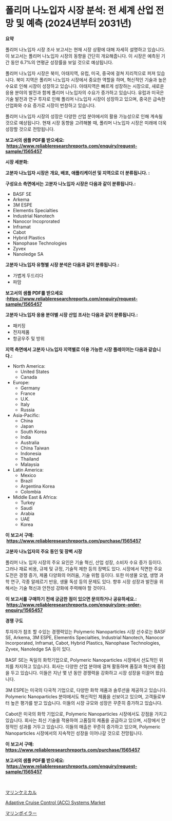 <p><h1>폴리머 나노입자 시장 분석: 전 세계 산업 전망 및 예측 (2024년부터 2031년)</h1></p><p><strong>요약</strong></p>
<p><p>폴리머 나노입자 시장 조사 보고서는 현재 시장 상황에 대해 자세히 설명하고 있습니다. 이 보고서는 폴리머 나노입자 시장의 동향을 간단히 개요해줍니다. 이 시장은 예측된 기간 동안 6.7%의 연평균 성장률을 보일 것으로 예상됩니다.</p><p>폴리머 나노입자 시장은 북미, 아태지역, 유럽, 미국, 중국에 걸쳐 지리적으로 퍼져 있습니다. 북미 지역은 폴리머 나노입자 시장에서 중요한 역할을 하며, 혁신적인 기술과 높은 수요로 인해 시장이 성장하고 있습니다. 아태지역은 빠르게 성장하는 시장으로, 새로운 응용 분야의 발전과 함께 폴리머 나노입자의 수요가 증가하고 있습니다. 유럽과 미국은 기술 발전과 연구 투자로 인해 폴리머 나노입자 시장이 성장하고 있으며, 중국은 급속한 산업화와 수요 증가로 시장이 번창하고 있습니다.</p><p>폴리머 나노입자 시장의 성장은 다양한 산업 분야에서의 활용 가능성으로 인해 계속될 것으로 예상됩니다. 현재 시장 동향을 고려해볼 때, 폴리머 나노입자 시장은 미래에 더욱 성장할 것으로 전망됩니다.</p></p>
<p><strong>보고서의 샘플 PDF를 받으세요: &nbsp;<a href="https://www.reliableresearchreports.com/enquiry/request-sample/1565457">https://www.reliableresearchreports.com/enquiry/request-sample/1565457</a></strong></p>
<p><strong>시장 세분화:</strong></p>
<p><strong> 고분자 나노입자 시장은 개요, 배포, 애플리케이션 및 지역으로 더 분류됩니다. :</strong></p>
<p><strong>구성요소 측면에서는 고분자 나노입자 시장은 다음과 같이 분류됩니다.:</strong></p>
<p><ul><li>BASF SE</li><li>Arkema</li><li>3M ESPE</li><li>Elementis Specialties</li><li>Industrial Nanotech</li><li>Nanocor Incoprorated</li><li>Inframat</li><li>Cabot</li><li>Hybrid Plastics</li><li>Nanophase Technologies</li><li>Zyvex</li><li>Nanoledge SA</li></ul></p>
<p><strong> 고분자 나노입자 유형별 시장 분석은 다음과 같이 분류됩니다.:</strong></p>
<p><ul><li>가볍게 두드리다</li><li>파맘</li></ul></p>
<p><strong>보고서의 샘플 PDF를 받으세요 :<a href="https://www.reliableresearchreports.com/enquiry/request-sample/1565457">https://www.reliableresearchreports.com/enquiry/request-sample/1565457</a></strong></p>
<p><strong> 고분자 나노입자 응용 분야별 시장 산업 조사는 다음과 같이 분류됩니다.:</strong></p>
<p><ul><li>패키징</li><li>전자제품</li><li>항공우주 및 방위</li></ul></p>
<p><strong>지역 측면에서 고분자 나노입자 지역별로 이용 가능한 시장 플레이어는 다음과 같습니다.:</strong></p>
<p><ul>
    <li>
        North America:
        <ul>
            <li>United States</li>
            <li>Canada</li>
        </ul>
    </li>
    <li>
        Europe:
        <ul>
            <li>Germany</li>
            <li>France</li>
            <li>U.K.</li>
            <li>Italy</li>
            <li>Russia</li>
        </ul>
    </li>
    <li>
        Asia-Pacific:
        <ul>
            <li>China</li>
            <li>Japan</li>
            <li>South Korea</li>
            <li>India</li>
            <li>Australia</li>
            <li>China Taiwan</li>
            <li>Indonesia</li>
            <li>Thailand</li>
            <li>Malaysia</li>
        </ul>
    </li>
    <li>
        Latin America:
        <ul>
            <li>Mexico</li>
            <li>Brazil</li>
            <li>Argentina Korea</li>
            <li>Colombia</li>
        </ul>
    </li>
    <li>
        Middle East & Africa:
        <ul>
            <li>Turkey</li>
            <li>Saudi</li>
            <li>Arabia</li>
            <li>UAE</li>
            <li>Korea</li>
        </ul>
    </li>
    </ul></p>
<p><strong>이 보고서 구매: &nbsp;<a href="https://www.reliableresearchreports.com/purchase/1565457">https://www.reliableresearchreports.com/purchase/1565457</a></strong></p>
<p><strong>고분자 나노입자의 주요 동인 및 장벽 시장</strong></p>
<p><p>폴리머 나노 입자 시장의 주요 요인은 기술 혁신, 산업 성장, 소비자 수요 증가 등이다. 그러나 재료 비용, 규제 및 규정, 기술적 제한 등의 장벽도 있다. 시장에서 직면한 주요 도전은 경쟁 증가, 제품 다양화의 어려움, 기술 위험 등이다. 또한 미생물 오염, 생명 과학 연구, 각종 알레르기 반응, 생물 독성 등의 문제도 있다. 향후 시장 성장과 발전을 위해서는 기술 혁신과 안전성 강화에 주력해야 할 것이다.</p></p>
<p><strong>이 보고서를 구매하기 전에 궁금한 점이 있으면 문의하거나 공유하세요.: &nbsp;<a href="https://www.reliableresearchreports.com/enquiry/pre-order-enquiry/1565457">https://www.reliableresearchreports.com/enquiry/pre-order-enquiry/1565457</a></strong></p>
<p><strong>경쟁 구도</strong></p>
<p><p>투자자가 참조 할 수있는 경쟁력있는 Polymeric Nanoparticles 시장 선수로는 BASF SE, Arkema, 3M ESPE, Elementis Specialties, Industrial Nanotech, Nanocor Incorporated, Inframat, Cabot, Hybrid Plastics, Nanophase Technologies, Zyvex, Nanoledge SA 등이 있다.</p><p>BASF SE는 독일의 화학기업으로, Polymeric Nanoparticles 시장에서 선도적인 위치를 차지하고 있습니다. 회사는 다양한 산업 분야에 걸쳐 활동하며 품질과 혁신에 중점을 두고 있습니다. 이들은 지난 몇 년 동안 경쟁력을 강화하고 시장 성장을 이끌어 왔습니다.</p><p>3M ESPE는 미국의 다국적 기업으로, 다양한 화학 제품과 솔루션을 제공하고 있습니다. Polymeric Nanoparticles 분야에서도 혁신적인 제품을 선보이고 있으며, 고객들로부터 높은 평가를 받고 있습니다. 이들의 시장 규모와 성장은 꾸준히 증가하고 있습니다.</p><p>Cabot은 미국의 화학 기업으로, Polymeric Nanoparticles 시장에서도 강점을 가지고 있습니다. 회사는 최신 기술을 적용하여 고품질의 제품을 공급하고 있으며, 시장에서 안정적인 성과를 거두고 있습니다. 이들의 매출은 꾸준히 증가하고 있으며, Polymeric Nanoparticles 시장에서의 지속적인 성장을 이어나갈 것으로 전망됩니다.</p></p>
<p><strong>이 보고서 구매: &nbsp; <a href="https://www.reliableresearchreports.com/purchase/1565457">https://www.reliableresearchreports.com/purchase/1565457</a></strong></p>
<p><strong>보고서의 샘플 PDF를 받으세요: &nbsp;<a href="https://www.reliableresearchreports.com/enquiry/request-sample/1565457">https://www.reliableresearchreports.com/enquiry/request-sample/1565457</a></strong><strong></strong></p>
<p>&nbsp;</p>
<p><p><a href="https://github.com/RodHoppe07/Market-Research-Report-List-1/blob/main/56898265885.md">マリンケミカル</a></p><p><a href="https://crocus-run-b5a.notion.site/Adaptive-Cruise-Control-ACC-Systems-Market-Insights-Market-Players-and-Forecast-Till-2031-5d529f3096904777b827c7b47bd9b9bd">Adaptive Cruise Control (ACC) Systems Market</a></p><p><a href="https://github.com/laurenreichert/Market-Research-Report-List-1/blob/main/59583255884.md">マリンボイラー</a></p></p>